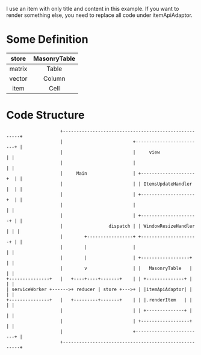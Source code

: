 I use an item with only title and content in this example. 
If you want to render something else, you need to replace all code under itemApiAdaptor.


# Some Definition
| store  | MasonryTable |
|:------:|:------------:|
| matrix | Table        |
| vector | Column       |
| item   | Cell         |

# Code Structure
```
                    +------------------------------------------------------+
                    |                          +-------------------------+ |
                    |                          |     view                | |
                    |                          |                         | |
                    |     Main                 | +--------------------+  | |
                    |                          | | ItemsUpdateHandler |  | |
                    |                          | +--------------------+  | |
                    |                          |                         | |
                    |                          | +---------------------+ | |
                    |                 dispatch | | WindowResizeHandler | | |
                    |        +-----------------+ +---------------------+ | |
                    |        |                 |                         | |
                    |        |                 | +------------------+    | |
                    |        v                 | |   MasonryTable   |    | |
+---------------+   |   +----+----+-------+    | | +--------------+ |    | |
| serviceWorker +------>+ reducer | store +--->+ | |itemApiAdaptor| |    | |
+---------------+   |   +---------+-------+    | | |.renderItem   | |    | |
                    |                          | | +--------------+ |    | |
                    |                          | +------------------+    | |
                    |                          +-------------------------+ |
                    +------------------------------------------------------+
```
